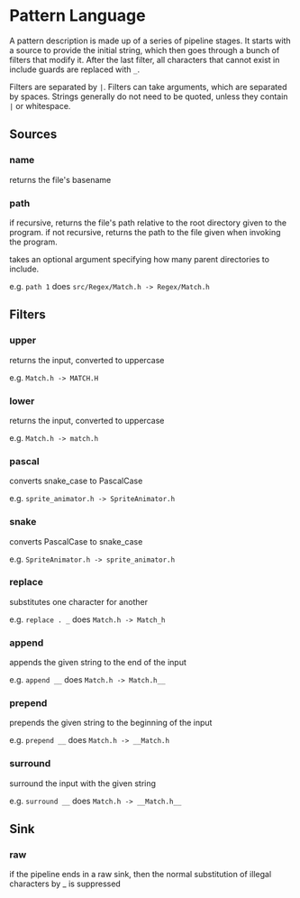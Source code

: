 # Pattern Language
A pattern description is made up of a series of pipeline stages. It starts with
a source to provide the initial string, which then goes through a bunch of
filters that modify it. After the last filter, all characters that cannot exist
in include guards are replaced with `_`.

Filters are separated by `|`. Filters can take arguments, which are separated
by spaces. Strings generally do not need to be quoted, unless they contain `|`
or whitespace.

## Sources
### name
returns the file's basename

### path
if recursive, returns the file's path relative to the root directory given to
the program. if not recursive, returns the path to the file given when
invoking the program.

takes an optional argument specifying how many parent directories to include.

e.g. `path 1`  does `src/Regex/Match.h -> Regex/Match.h`

## Filters
### upper
returns the input, converted to uppercase

e.g. `Match.h -> MATCH.H`

### lower
returns the input, converted to uppercase

e.g. `Match.h -> match.h`

### pascal
converts snake_case to PascalCase

e.g. `sprite_animator.h -> SpriteAnimator.h`

### snake
converts PascalCase to snake_case

e.g. `SpriteAnimator.h -> sprite_animator.h`

### replace
substitutes one character for another

e.g. `replace . _`  does `Match.h -> Match_h`

### append
appends the given string to the end of the input

e.g. `append __`  does `Match.h -> Match.h__`

### prepend
prepends the given string to the beginning of the input

e.g. `prepend __`  does `Match.h -> __Match.h`

### surround
surround the input with the given string

e.g. `surround __`  does `Match.h -> __Match.h__`

## Sink
### raw
if the pipeline ends in a raw sink, then the normal substitution of illegal
characters by _ is suppressed
